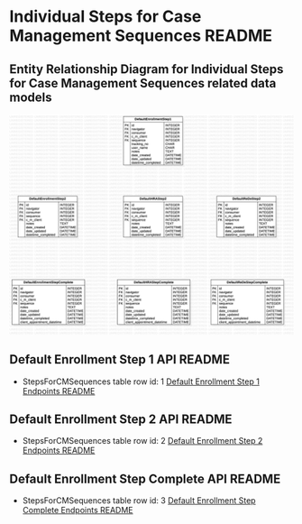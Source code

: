# Individual Steps for Case Management Sequences README


## Entity Relationship Diagram for Individual Steps for Case Management Sequences related data models

![Individual Steps for Case Management Sequences Entity Relationship Diagram](individual_sequence_steps_erd.jpg)


## Default Enrollment Step 1 API README
- StepsForCMSequences table row id: 1
[Default Enrollment Step 1 Endpoints README](default_enrollment_step_1/README.md)


## Default Enrollment Step 2 API README
- StepsForCMSequences table row id: 2
[Default Enrollment Step 2 Endpoints README](default_enrollment_step_2/README.md)


## Default Enrollment Step Complete API README
- StepsForCMSequences table row id: 3
[Default Enrollment Step Complete Endpoints README](default_enrollment_step_complete/README.md)
